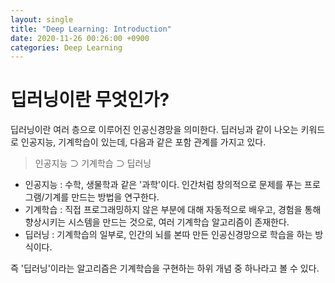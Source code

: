```yaml
---
layout: single
title: "Deep Learning: Introduction"
date: 2020-11-26 00:26:00 +0900
categories: Deep Learning
---
```

# 딥러닝이란 무엇인가?
딥러닝이란 여러 층으로 이루어진 인공신경망을 의미한다. 딥러닝과 같이 나오는 키워드로 인공지능, 기계학습이 있는데, 다음과 같은 포함 관계를 가지고 있다.

> 인공지능 ⊃ 기계학습 ⊃ 딥러닝

* 인공지능 : 수학, 생물학과 같은 '과학'이다. 인간처럼 창의적으로 문제를 푸는 프로그램/기계를 만드는 방법을 연구한다.
* 기계학습 : 직접 프로그래밍하지 않은 부분에 대해 자동적으로 배우고, 경험을 통해 향상시키는 시스템을 만드는 것으로, 여러 기계학습 알고리즘이 존재한다.
* 딥러닝 : 기계학습의 일부로,  인간의 뇌를 본따 만든 인공신경망으로 학습을 하는 방식이다.

즉 '딥러닝'이라는 알고리즘은 기계학습을 구현하는 하위 개념 중 하나라고 볼 수 있다.
